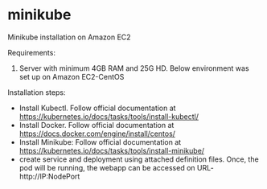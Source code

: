 # minikube
Minikube installation on Amazon EC2 

Requirements:
1. Server with minimum 4GB RAM and 25G HD. Below environment was set up on Amazon EC2-CentOS

Installation steps:
- Install Kubectl. Follow official documentation at https://kubernetes.io/docs/tasks/tools/install-kubectl/
- Install Docker. Follow official documentation at https://docs.docker.com/engine/install/centos/
- Install Minikube: Follow official documentation at https://kubernetes.io/docs/tasks/tools/install-minikube/
- create service and deployment using attached definition files. Once, the pod will be running, the webapp can be accessed on     URL- http://IP:NodePort
